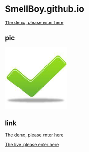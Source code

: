 # SmellBoy.github.io

[The demo, please enter here](https://smellboy.github.io/)

## pic
![](/public/images/r1.jpg)

## link
[The demo, please enter here](https://myaccount.vantagefx.cn/tradingaccounts/registerdemo?i=Mzg0OTEmMzI3ODM2)

[The live, please enter here](https://myaccount.vantagefx.cn/tradingaccounts/registerlive?i=Mzg0OTEmMzI3ODM2)